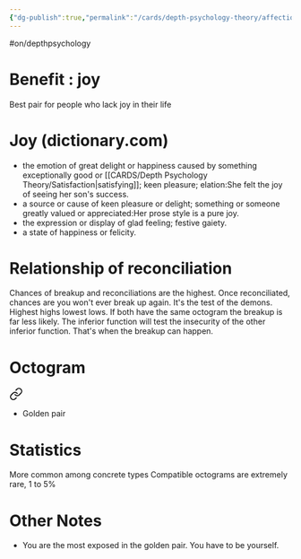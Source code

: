 ```yaml
---
{"dg-publish":true,"permalink":"/cards/depth-psychology-theory/affection-pair/","created":"2022-12-21T11:17:48.140+01:00","updated":"2023-05-26T20:02:54.569+02:00"}
---
```


#on/depthpsychology 

# Benefit : joy 
Best pair for people who lack joy in their life

# Joy (dictionary.com)
- the emotion of great delight or happiness caused by something exceptionally good or [[CARDS/Depth Psychology Theory/Satisfaction\|satisfying]]; keen pleasure; elation:She felt the joy of seeing her son's success.
- a source or cause of keen pleasure or delight; something or someone greatly valued or appreciated:Her prose style is a pure joy.
- the expression or display of glad feeling; festive gaiety.
- a state of happiness or felicity.

# Relationship of reconciliation 

Chances of breakup and reconciliations are the highest. Once reconciliated, chances are you won't ever break up again. It's the test of the demons. 
Highest highs lowest lows. 
If both have the same octogram the breakup is far less likely. 
The inferior function will test the insecurity of the other inferior function. That's when the breakup can happen. 

# Octogram 


<div class="transclusion internal-embed is-loaded"><a class="markdown-embed-link" href="/cards/depth-psychology-theory/micro-origin/#4u-fl" aria-label="Open link"><svg xmlns="http://www.w3.org/2000/svg" width="24" height="24" viewBox="0 0 24 24" fill="none" stroke="currentColor" stroke-width="2" stroke-linecap="round" stroke-linejoin="round" class="svg-icon lucide-link"><path d="M10 13a5 5 0 0 0 7.54.54l3-3a5 5 0 0 0-7.07-7.07l-1.72 1.71"></path><path d="M14 11a5 5 0 0 0-7.54-.54l-3 3a5 5 0 0 0 7.07 7.07l1.71-1.71"></path></svg></a><div class="markdown-embed">



- Golden pair 

</div></div>


# Statistics

More common among concrete types
Compatible octograms are extremely rare, 1 to 5%

# Other Notes

- You are the most exposed in the golden pair. You have to be yourself.
